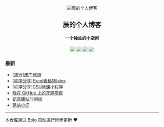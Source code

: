 <p align="center"><img alt="辰的个人博客" src="http://120.133.136.23:8888/uploadImages/113/110/166/3/2023/02/10/17/17/542503d8-5e00-4fd8-899a-08d8b6752b85.png"></p><h2 align="center">
辰的个人博客
</h2>

<h4 align="center">一个独处的小空间</h4>
<p align="center"><a title="辰的个人博客" target="_blank" href="https://github.com/Ruinwalker7/bolo-blog"><img src="https://img.shields.io/github/last-commit/Ruinwalker7/bolo-blog.svg?style=flat-square&color=FF9900"></a>
<a title="GitHub repo size in bytes" target="_blank" href="https://github.com/Ruinwalker7/bolo-blog"><img src="https://img.shields.io/github/repo-size/Ruinwalker7/bolo-blog.svg?style=flat-square"></a>
<a title="Bolo Version" target="_blank" href="https://github.com/adlered/bolo-solo"><img src="https://img.shields.io/badge/bolo-v2.6 稳定版-f1e05a.svg?style=flat-square&color=blueviolet"></a>
<a title="Hits" target="_blank" href="https://github.com/88250/hits"><img src="https://hits.b3log.org/Ruinwalker7/bolo-blog.svg"></a></p>

### 最新

* [[旅行]澳门旅游](http://null:-1/blog/articles/2023/02/10/1676036882278.html)
* [[程序分享]Excel表格转latex](http://null:-1/blog/articles/2023/01/13/1673618159838.html)
* [[程序分享]CSU抢课小程序](http://null:-1/blog/articles/2023/01/11/1673449724728.html)
* [我在 GitHub 上的开源项目](http://null:-1/blog/github)
* [记录建站时间线](http://null:-1/blog/articles/2023/01/05/1672967580717.html)
* [建站小记](http://null:-1/blog/articles/2023/01/07/1673072316263.html)



---

本仓库通过 [Bolo](https://github.com/adlered/bolo-solo) 自动进行同步更新 ❤️ 